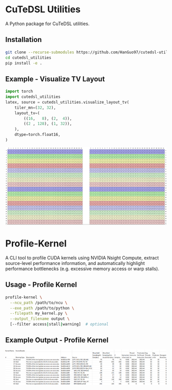 # CuTeDSL Utilities

A Python package for CuTeDSL utilities.

## Installation

```bash
git clone --recurse-submodules https://github.com/HanGuo97/cutedsl-utilities
cd cutedsl_utilities
pip install -e .
```

## Example - Visualize TV Layout

```python
import torch
import cutedsl_utilities
latex, source = cutedsl_utilities.visualize_layout_tv(
    tiler_mn=(32, 32),
    layout_tv=(
        ((16,   8), (2,  4)),
        ((2 , 128), (1, 32)),
    ),
    dtype=torch.float16,
)
```
![Example](images/layout-tv-example.png)


# Profile-Kernel

A CLI tool to profile CUDA kernels using NVIDIA Nsight Compute, extract source-level performance information, and automatically highlight performance bottlenecks (e.g. excessive memory access or warp stalls).

## Usage - Profile Kernel

```bash
profile-kernel \
  --ncu_path /path/to/ncu \
  --exe_path /path/to/python \
  --filepath my_kernel.py \
  --output_filename output \
  [--filter access|stall|warning]  # optional
```

## Example Output - Profile Kernel

![Example](images/sample_profile.png)